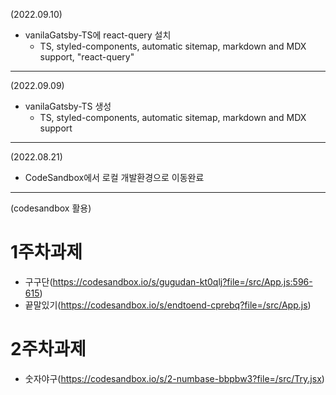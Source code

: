 (2022.09.10)
- vanilaGatsby-TS에 react-query 설치
  - TS, styled-components, automatic sitemap, markdown and MDX support, "react-query"
***
(2022.09.09)
- vanilaGatsby-TS 생성
  - TS, styled-components, automatic sitemap, markdown and MDX support 

***
(2022.08.21)
- CodeSandbox에서 로컬 개발환경으로 이동완료
***

(codesandbox 활용)
# 1주차과제
- 구구단(https://codesandbox.io/s/gugudan-kt0qlj?file=/src/App.js:596-615)
- 끝말있기(https://codesandbox.io/s/endtoend-cprebq?file=/src/App.js)
# 2주차과제
- 숫자야구(https://codesandbox.io/s/2-numbase-bbpbw3?file=/src/Try.jsx)


